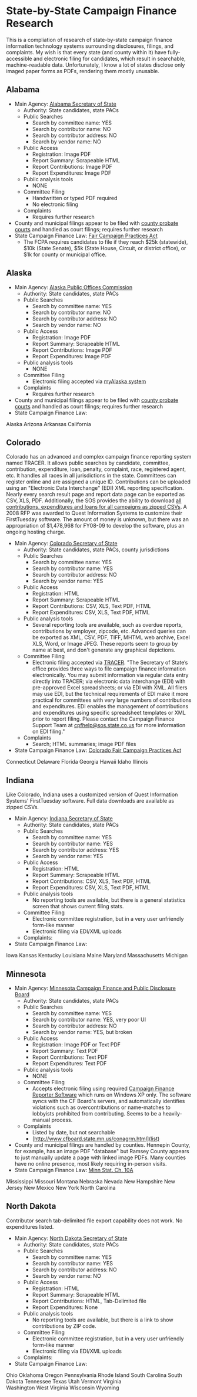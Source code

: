 # State-by-State Campaign Finance Research

This is a compliation of research of state-by-state campaign finance information technology systems surrounding disclosures, filings, and complaints.  My wish is that every state (and county within it) have fully-accessible and electronic filing for candidates, which result in searchable, machine-readable data.  Unfortunately, I know a lot of states disclose only imaged paper forms as PDFs, rendering them mostly unusable.

## Alabama
* Main Agency: [Alabama Secretary of State](http://www.sos.alabama.gov/vb/inquiry/inquiry.aspx?area=Campaign%20Finance)
    * Authority: State candidates, state PACs
    * Public Searches
        * Search by committee name: YES
        * Search by contributor name: NO
        * Search by contributor address: NO
        * Search by vendor name: NO
    * Public Access
        * Registration: Image PDF
        * Report Summary: Scrapeable HTML
        * Report Contributions: Image PDF
        * Report Expenditures: Image PDF
    * Public analysis tools
        * NONE
    * Committee Filing
        * Handwritten or typed PDF required
        * No electronic filing
    * Complaints
        * Requires further research
* County and municipal filings appear to be filed with [county probate courts](http://blog.al.com/spotnews/2011/08/birmingham_mayor_william_bell_26.html) and handled as court filings; requires further research
* State Campaign Finance Law: [Fair Campaign Practices Act](http://www.sos.state.al.us/elections/FCPAInformation.aspx)
    * The FCPA requires candidates to file if they reach $25k (statewide), $10k (State Senate), $5k (State House, Circuit, or district office), or $1k for county or municipal office.

## Alaska
* Main Agency: [Alaska Public Offices Commission](http://doa.alaska.gov/apoc/home.html)
    * Authority: State candidates, state PACs
    * Public Searches
        * Search by committee name: YES
        * Search by contributor name: NO
        * Search by contributor address: NO
        * Search by vendor name: NO
    * Public Access
        * Registration: Image PDF
        * Report Summary: Scrapeable HTML
        * Report Contributions: Image PDF
        * Report Expenditures: Image PDF
    * Public analysis tools
        * NONE
    * Committee Filing
        * Electronic filing accepted via [myAlaska system](http://doa.alaska.gov/apoc/FilingFDonline.html)
    * Complaints
        * Requires further research
* County and municipal filings appear to be filed with [county probate courts](http://blog.al.com/spotnews/2011/08/birmingham_mayor_william_bell_26.html) and handled as court filings; requires further research
* State Campaign Finance Law: 



Alaska
Arizona
Arkansas
California


## Colorado
Colorado has an advanced and complex campaign finance reporting system named TRACER. It allows public searches by candidate, committee, contribution, expenditure, loan, penalty, complaint, race, registered agent, etc. It handles all races in all jurisdictions in the state. Committees can register online and are assigned a unique ID. Contributions can be uploaded using an "Electronic Data Interchange" (EDI) XML reporting specification. Nearly every search result page and report data page can be exported as CSV, XLS, PDF. Additionally, the SOS provides the ability to download [all contributions, expenditures and loans for all campaigns as zipped CSVs](http://tracer.sos.colorado.gov/PublicSite/DataDownload.aspx?CSRT=5610696337510576946). A 2008 RFP was awarded to Quest Information Systems to customize their FirstTuesday software. The amount of money is unknown, but there was an appropriation of $1,478,968 for FY08-09 to develop the software, plus an ongoing hosting charge.

* Main Agency: [Colorado Secretary of State](http://tracer.sos.colorado.gov/PublicSite/homepage.aspx)
    * Authority: State candidates, state PACs, county jurisdictions
    * Public Searches
        * Search by committee name: YES
        * Search by contributor name: YES
        * Search by contributor address: NO
        * Search by vendor name: YES
    * Public Access
        * Registration: HTML
        * Report Summary: Scrapeable HTML
        * Report Contributions: CSV, XLS, Text PDF, HTML
        * Report Expenditures: CSV, XLS, Text PDF, HTML
    * Public analysis tools
        * Several reporting tools are available, such as overdue reports, contributions by employer, zipcode, etc. Advanced queries can be exported as XML, CSV, PDF, TIFF, MHTML web archive, Excel XLS, Word, or Image JPEG. These reports seem to group by name at best, and don't generate any graphical depictions.
    * Committee Filing
        * Electronic filing accepted via [TRACER](http://tracer.sos.colorado.gov/). "The Secretary of State’s office provides three ways to file campaign finance information electronically. You may submit information via regular data entry directly into TRACER; via electronic data interchange (EDI) with pre-approved Excel spreadsheets; or via EDI with XML. All filers may use EDI, but the technical requirements of EDI make it more practical for committees with very large numbers of contributions and expenditures. EDI enables the management of contributions and expenditures using specific spreadsheet templates or XML prior to report filing. Please contact the Campaign Finance Support Team at cpfhelp@sos.state.co.us for more information on EDI filing."
    * Complaints
        * Search; HTML summaries; image PDF files
* State Campaign Finance Law: [Colorado Fair Campaign Practices Act](http://www.sos.state.co.us/pubs/elections/CampaignFinance/files/2008Title1Article45.pdf)


Connecticut
Delaware
Florida
Georgia
Hawaii
Idaho
Illinois


## Indiana
Like Colorado, Indiana uses a customized version of Quest Information Systems' FirstTuesday software. Full data downloads are available as zipped CSVs.

* Main Agency: [Indiana Secretary of State](http://campaignfinance.in.gov/PublicSite/AboutDatabase.aspx)
    * Authority: State candidates, state PACs
    * Public Searches
        * Search by committee name: YES
        * Search by contributor name: YES
        * Search by contributor address: YES
        * Search by vendor name: YES
    * Public Access
        * Registration: HTML
        * Report Summary: Scrapeable HTML
        * Report Contributions: CSV, XLS, Text PDF, HTML
        * Report Expenditures: CSV, XLS, Text PDF, HTML
    * Public analysis tools
        * No reporting tools are available, but there is a general statistics screen that shows current filing stats.
    * Committee Filing
        * Electronic committee registration, but in a very user unfriendly form-like manner
        * Electronic filing via EDI/XML uploads
    * Complaints: 
* State Campaign Finance Law: 


Iowa
Kansas
Kentucky
Louisiana
Maine
Maryland
Massachusetts
Michigan


## Minnesota
* Main Agency: [Minnesota Campaign Finance and Public Disclosure Board](http://www.cfboard.state.mn.us/)
    * Authority: State candidates, state PACs
    * Public Searches
        * Search by committee name: YES
        * Search by contributor name: YES, very poor UI
        * Search by contributor address: NO
        * Search by vendor name: YES, but broken
    * Public Access
        * Registration: Image PDF or Text PDF
        * Report Summary: Text PDF
        * Report Contributions: Text PDF
        * Report Expenditures: Text PDF
    * Public analysis tools
        * NONE
    * Committee Filing
        * Accepts electronic filing using required [Campaign Finance Reporter Software](http://www.cfboard.state.mn.us/software/index.html) which runs on Windows XP only. The software syncs with the CF Board's servers, and automatically identifies violations such as overcontributions or name-matches to lobbyists prohibited from contributing. Seems to be a heavily-manual process.
    * Complaints
        * Listed by date, but not searchable
        * [http://www.cfboard.state.mn.us/conagrm.html](list)
* County and municipal filings are handled by counties. Hennepin County, for example, has an image PDF "database" but Ramsey County appears to just manually update a page with linked image PDFs. Many counties have no online presence, most likely requiring in-person visits.
* State Campaign Finance Law: [Minn Stat. Ch. 10A](https://www.revisor.mn.gov/statutes/?id=10A)

Mississippi
Missouri
Montana
Nebraska
Nevada
New Hampshire
New Jersey
New Mexico
New York
North Carolina


## North Dakota
Contributor search tab-delimited file export capability does not work. No expenditures listed.

* Main Agency: [North Dakota Secretary of State](http://campaignfinance.in.gov/PublicSite/AboutDatabase.aspx)
    * Authority: State candidates, state PACs
    * Public Searches
        * Search by committee name: YES
        * Search by contributor name: YES
        * Search by contributor address: NO
        * Search by vendor name: NO
    * Public Access
        * Registration: HTML
        * Report Summary: Scrapeable HTML
        * Report Contributions: HTML, Tab-Delimited file
        * Report Expenditures: None
    * Public analysis tools
        * No reporting tools are available, but there is a link to show contributions by ZIP code.
    * Committee Filing
        * Electronic committee registration, but in a very user unfriendly form-like manner
        * Electronic filing via EDI/XML uploads
    * Complaints: 
* State Campaign Finance Law: 



Ohio
Oklahoma
Oregon
Pennsylvania
Rhode Island
South Carolina
South Dakota
Tennessee
Texas
Utah
Vermont
Virginia  
Washington
West Virginia
Wisconsin
Wyoming
